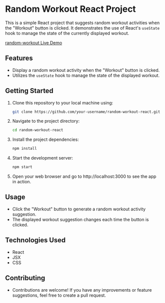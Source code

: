 # Random Workout React Project

This is a simple React project that suggests random workout activities when the "Workout" button is clicked. It demonstrates the use of React's `useState` hook to manage the state of the currently displayed workout.

[random-workout Live Demo](https://rad-paprenjak-7cb178.netlify.app/)

## Features

- Display a random workout activity when the "Workout" button is clicked.
- Utilizes the `useState` hook to manage the state of the displayed workout.

## Getting Started

1. Clone this repository to your local machine using:
   ```bash
   git clone https://github.com/your-username/random-workout-react.git

2. Navigate to the project directory:
   ```bash
   cd random-workout-react

3. Install the project dependencies:
   ```bash
   npm install

4. Start the development server:
   ```bash
   npm start

5. Open your web browser and go to http://localhost:3000 to see the app in action.

## Usage
- Click the "Workout" button to generate a random workout activity suggestion.
- The displayed workout suggestion changes each time the button is clicked.

## Technologies Used
- React
- JSX
- CSS

## Contributing
- Contributions are welcome! If you have any improvements or feature suggestions, feel free to create a pull request.


